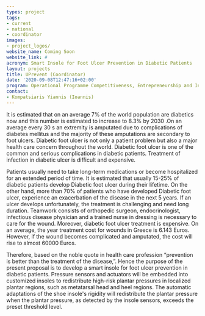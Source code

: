 ```yaml
---
types: project
tags:
- current
- national
- coordinator
images:
- project_logos/
website_name: Coming Soon
website_link: #
acronym: Smart Insole for Foot Ulcer Prevention in Diabetic Patients
layout: projects
title: UPrevent (Coordinator)
date: '2020-09-08T12:47:16+02:00'
program: Operational Programme Competitiveness, Entrepreneurship and Innovation 2014-2020 (EPAnEK)
contact: 
- Kompatsiaris Yiannis (Ioannis)
---
```

<p>It is estimated that on an average 7% of the world population are diabetics now and this number is estimated to increase to 8.3% by 2030 .On an average every 30 s an extremity is amputated due to complications of diabetes mellitus and the majority of these amputations are secondary to foot ulcers. Diabetic foot ulcer is not only a patient problem but also a major health care concern throughout the world. Diabetic foot ulcer is one of the common and serious complications in diabetic patients. Treatment of infection in diabetic ulcer is difficult and expensive.</p>
<p>Patients usually need to take long-term medications or become hospitalized for an extended period of time. It is estimated that usually 15-25% of diabetic patients develop Diabetic foot ulcer during their lifetime. On the other hand, more than 70% of patients who have developed Diabetic foot ulcer, experience an exacerbation of the disease in the next 5 years. If an ulcer develops unfortunately, the treatment is challenging and need long duration. Teamwork consists of orthopedic surgeon, endocrinologist, infectious disease physician and a trained nurse in dressing is necessary to care for the wound. Moreover, diabetic foot ulcer treatment is expensive. On an average, the year treatment cost for wounds in Greece is 6.143 Euros. However, if the wound becomes complicated and amputated, the cost will rise to almost 60000 Euros. </p>
<p>Therefore, based on the noble quote in health care profession “prevention is better than the treatment of the disease,”. Hence the purpose of the present proposal is to develop a smart insole for foot ulcer prevention in diabetic patients. Pressure sensors and actuators will be embedded into customized insoles to redistribute high-risk plantar pressures in localized plantar regions, such as metatarsal head and heel regions. The automatic adaptations of the shoe insole's rigidity will redistribute the plantar pressure when the plantar pressure, as detected by the insole sensors, exceeds the preset threshold level.</p>
